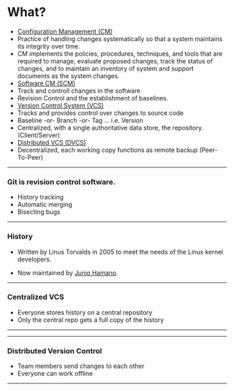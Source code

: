 <!-- .slide: data-background="img/background.svg" -->
# What?
 - [Configuration Management (CM)](http://en.wikipedia.org/wiki/Configuration_management)
  - Practice of handling changes systematically so that a system maintains its integrity over time.
  - CM implements the policies, procedures, techniques, and tools that are required to manage, evaluate proposed changes, track the status of changes, and to maintain an inventory of system and support documents as the system changes. 
 - [Software CM (SCM)](http://en.wikipedia.org/wiki/Software_configuration_management)
  - Track and controll changes in the software
  - Revision Control and the establishment of baselines.
 - [Version Control System (VCS)](http://en.wikipedia.org/wiki/Version_Control_System)
  - Tracks and provides control over changes to source code
  - Baseline -or- Branch -or- Tag ... i.e. Version
  - Centralized, with a single authoritative data store, the repository. (Client/Server)
 - [Distributed VCS (DVCS)](http://en.wikipedia.org/wiki/Distributed_version_control_system)
  - Decentralized, each working copy functions as remote backup (Peer-To-Peer)

---

### Git is revision control software.

- History tracking
- Automatic merging
- Bisecting bugs

---

### History

- Written by Linus Torvalds in 2005 to meet the needs of the Linux kernel developers.

- Now maintained by [Junio Hamano](http://git-blame.blogspot.com/).

---

### Centralized VCS

- Everyone stores history on a central repository
- Only the central repo gets a full copy of the history

---

<!-- .slide: data-background="img/centralized-vcs.svg" -->

---

### Distributed Version Control

- Team members send changes to each other
- Everyone can work offline

---

<!-- .slide: data-background="img/dvcs.svg" -->
